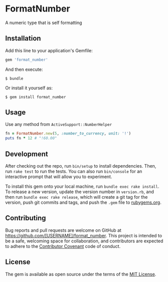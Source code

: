 # FormatNumber

A numeric type that is self formatting

## Installation

Add this line to your application's Gemfile:

```ruby
gem 'format_number'
```

And then execute:

    $ bundle

Or install it yourself as:

    $ gem install format_number

## Usage

Use any method from `ActiveSupport::NumberHelper`

```ruby
fn = FormatNumber.new(5, :number_to_currency, unit: '!')
puts fn * 12 # "!60.00"
```

## Development

After checking out the repo, run `bin/setup` to install dependencies. Then, run `rake test` to run the tests. You can also run `bin/console` for an interactive prompt that will allow you to experiment.

To install this gem onto your local machine, run `bundle exec rake install`. To release a new version, update the version number in `version.rb`, and then run `bundle exec rake release`, which will create a git tag for the version, push git commits and tags, and push the `.gem` file to [rubygems.org](https://rubygems.org).

## Contributing

Bug reports and pull requests are welcome on GitHub at https://github.com/[USERNAME]/format_number. This project is intended to be a safe, welcoming space for collaboration, and contributors are expected to adhere to the [Contributor Covenant](http://contributor-covenant.org) code of conduct.


## License

The gem is available as open source under the terms of the [MIT License](http://opensource.org/licenses/MIT).

